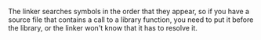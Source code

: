 The linker searches symbols in the order that they appear, so if you have a source file that contains a call to a library function, you need to put it before the library, or the linker won't know that it has to resolve it.
